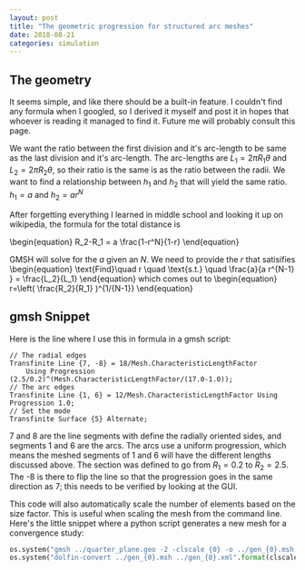 ```yaml
---
layout: post
title: "The geometric progression for structured arc meshes"
date: 2018-08-21
categories: simulation
---
```


## The geometry

It seems simple, and like there should be a built-in feature.
I couldn't find any formula when I googled, so I derived it myself and post it
in hopes that whoever is reading it managed to find it.
Future me will probably consult this page.


We want the ratio between the first division and it's arc-length to be same as
the last division and it's arc-length.
The arc-lengths are $L_1=2\pi R_1 \theta$ and $L_2=2\pi R_2 \theta$, so their
ratio is the same is as the ratio between the radii.
We want to find a relationship between $h_1$ and $h_2$ that will yield the same
ratio. $h_1=a$ and $h_2=a r^N$


After forgetting everything I learned in middle school and looking it up on wikipedia, the formula for the total distance is

\begin{equation}
R_2-R_1 = a \frac{1-r^N}{1-r}
\end{equation}

GMSH will solve for the $a$ given an $N$. We need to provide the $r$ that
satisifies
\begin{equation}
\text{Find}\quad r \quad \text{s.t.} \quad \frac{a}{a r^{N-1} } = \frac{L_2}{L_1}
\end{equation}
which comes out to
\begin{equation}
r=\left( \frac{R_2}{R_1} )^{1/{N-1}}
\end{equation}

## gmsh Snippet

Here is the line where I use this in formula in a gmsh script:
```
// The radial edges
Transfinite Line {7, -8} = 18/Mesh.CharacteristicLengthFactor
    Using Progression (2.5/0.2)^(Mesh.CharacteristicLengthFactor/(17.0-1.0));
// The arc edges
Transfinite Line {1, 6} = 12/Mesh.CharacteristicLengthFactor Using Progression 1.0;
// Set the mode
Transfinite Surface {5} Alternate;
```
7 and 8 are the line segments with define the radially oriented sides, and
segments 1 and 6 are the arcs.
The arcs use a uniform progression, which means the meshed segments of 1 and 6
will have the different lengths discussed above. The section was defined to go
from $R_1=0.2$ to $R_2=2.5$.
The -8 is there to flip the line so that the progression goes in the same
direction as 7; this needs to be verified by looking at the GUI.

This code will also automatically scale the number of elements based on the size
 factor.
This is useful when scaling the mesh from the command line.
Here's the little snippet  where a python script generates a new mesh for a
convergence study:

```python
os.system("gmsh ../quarter_plane.geo -2 -clscale {0} -o ../gen_{0}.msh ".format(clscale))
os.system("dolfin-convert ../gen_{0}.msh ../gen_{0}.xml".format(clscale))
```

<!-- The mesh looks pretty, but that solution is wrong =[. -->
